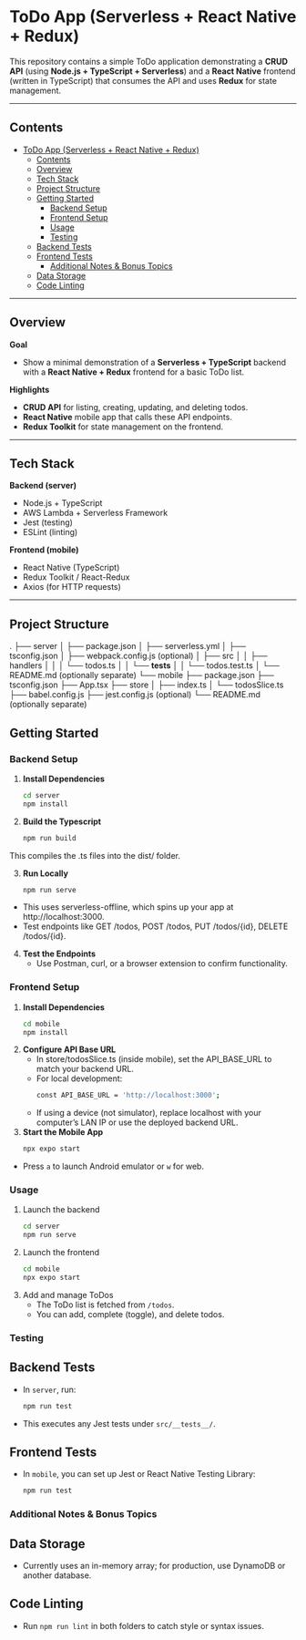 # ToDo App (Serverless + React Native + Redux)

This repository contains a simple ToDo application demonstrating a **CRUD API** (using **Node.js + TypeScript + Serverless**) and a **React Native** frontend (written in TypeScript) that consumes the API and uses **Redux** for state management.

---

## Contents

- [ToDo App (Serverless + React Native + Redux)](#todo-app-serverless--react-native--redux)
  - [Contents](#contents)
  - [Overview](#overview)
  - [Tech Stack](#tech-stack)
  - [Project Structure](#project-structure)
  - [Getting Started](#getting-started)
    - [Backend Setup](#backend-setup)
    - [Frontend Setup](#frontend-setup)
    - [Usage](#usage)
    - [Testing](#testing)
  - [Backend Tests](#backend-tests)
  - [Frontend Tests](#frontend-tests)
    - [Additional Notes \& Bonus Topics](#additional-notes--bonus-topics)
  - [Data Storage](#data-storage)
  - [Code Linting](#code-linting)

---

## Overview

**Goal**  
- Show a minimal demonstration of a **Serverless + TypeScript** backend with a **React Native + Redux** frontend for a basic ToDo list.

**Highlights**  
- **CRUD API** for listing, creating, updating, and deleting todos.  
- **React Native** mobile app that calls these API endpoints.  
- **Redux Toolkit** for state management on the frontend.  

---

## Tech Stack

**Backend (server)**  
- Node.js + TypeScript  
- AWS Lambda + Serverless Framework  
- Jest (testing)  
- ESLint (linting)  

**Frontend (mobile)**  
- React Native (TypeScript)  
- Redux Toolkit / React-Redux  
- Axios (for HTTP requests)  

---

## Project Structure

.
├── server
│   ├── package.json
│   ├── serverless.yml
│   ├── tsconfig.json
│   ├── webpack.config.js (optional)
│   ├── src
│   │   ├── handlers
│   │   │   └── todos.ts
│   │   └── __tests__
│   │       └── todos.test.ts
│   └── README.md (optionally separate)
└── mobile
    ├── package.json
    ├── tsconfig.json
    ├── App.tsx
    ├── store
    │   ├── index.ts
    │   └── todosSlice.ts
    ├── babel.config.js
    ├── jest.config.js (optional)
    └── README.md (optionally separate)

## Getting Started

### Backend Setup

1. **Install Dependencies**
   ```bash
   cd server
   npm install
2. **Build the Typescript**
   ```bash
   npm run build
This compiles the .ts files into the dist/ folder.

3. **Run Locally**
   ```bash
   npm run serve
* This uses serverless-offline, which spins up your app at http://localhost:3000.
* Test endpoints like GET /todos, POST /todos, PUT /todos/{id}, DELETE /todos/{id}.

4. **Test the Endpoints**
   * Use Postman, curl, or a browser extension to confirm functionality.
  
### Frontend Setup

1. **Install Dependencies**
   ```bash
   cd mobile
   npm install
2. **Configure API Base URL**
   * In store/todosSlice.ts (inside mobile), set the API_BASE_URL to match your backend URL.
   * For local development:
     ```bash
     const API_BASE_URL = 'http://localhost:3000';
   * If using a device (not simulator), replace localhost with your computer’s LAN IP or use the deployed backend URL.
3. **Start the Mobile App**
   ```bash
   npx expo start
* Press `a` to launch Android emulator or `w` for web.

### Usage
1. Launch the backend
   ```bash
   cd server
   npm run serve
2. Launch the frontend
   ```bash
   cd mobile
   npx expo start
3. Add and manage ToDos
   * The ToDo list is fetched from `/todos`.
   * You can add, complete (toggle), and delete todos.

### Testing
## Backend Tests
   * In `server`, run:
     ```bash
     npm run test
   * This executes any Jest tests under `src/__tests__/`.
## Frontend Tests
   * In `mobile`, you can set up Jest or React Native Testing Library:
     ```bash
     npm run test

### Additional Notes & Bonus Topics
## Data Storage
   * Currently uses an in-memory array; for production, use DynamoDB or another database.
  
## Code Linting
   * Run `npm run lint` in both folders to catch style or syntax issues.

